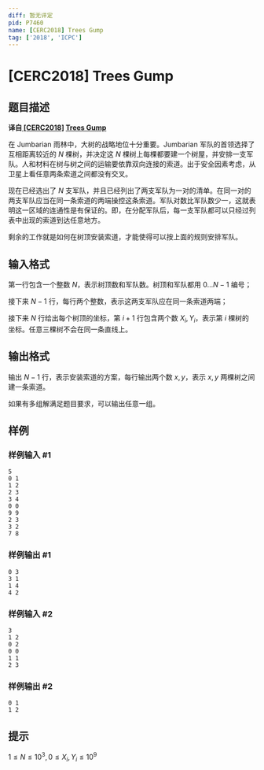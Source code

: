 ```yaml
---
diff: 暂无评定
pid: P7460
name: [CERC2018] Trees Gump
tag: ['2018', 'ICPC']
---
```

# [CERC2018] Trees Gump
## 题目描述

**译自[ [CERC2018]](https://contest.felk.cvut.cz/18cerc/) [Trees Gump](https://contest.felk.cvut.cz/18cerc/solved/gump.pdf)**

在 Jumbarian 雨林中，大树的战略地位十分重要。Jumbarian 军队的首领选择了互相距离较近的 $N$ 棵树，并决定这 $N$ 棵树上每棵都要建一个树屋，并安排一支军队。人和材料在树与树之间的运输要依靠双向连接的索道。出于安全因素考虑，从卫星上看任意两条索道之间都没有交叉。

现在已经选出了 $N$ 支军队，并且已经列出了两支军队为一对的清单。在同一对的两支军队应当在同一条索道的两端操控这条索道。军队对数比军队数少一，这就表明这一区域的连通性是有保证的。即，在分配军队后，每一支军队都可以只经过列表中出现的索道到达任意地方。

剩余的工作就是如何在树顶安装索道，才能使得可以按上面的规则安排军队。
## 输入格式

第一行包含一个整数 $N$，表示树顶数和军队数。树顶和军队都用 $0…N-1$ 编号；

接下来 $N-1$ 行，每行两个整数，表示这两支军队应在同一条索道两端；

接下来 $N$ 行给出每个树顶的坐标，第 $i+1$ 行包含两个数 $X_i,Y_i$，表示第 $i$ 棵树的坐标。任意三棵树不会在同一条直线上。
## 输出格式

输出 $N-1$ 行，表示安装索道的方案，每行输出两个数 $x,y$，表示 $x,y$ 两棵树之间建一条索道。

如果有多组解满足题目要求，可以输出任意一组。
## 样例

### 样例输入 #1
```
5
0 1
1 2
2 3
3 4
0 0
9 9
2 3
3 2
7 8
```
### 样例输出 #1
```
0 3
3 1
1 4
4 2
```
### 样例输入 #2
```
3
1 2
0 2
0 0
1 1
2 3
```
### 样例输出 #2
```
0 1
1 2
```
## 提示

$1≤N≤10^3,0≤X_i,Y_i≤10^9$
